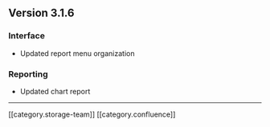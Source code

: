 
## Version 3.1.6

### Interface

* Updated report menu organization




### Reporting

* Updated chart report







*****

[[category.storage-team]] 
[[category.confluence]] 
